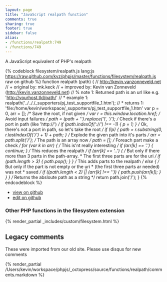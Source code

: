 ```yaml
---
layout: page
title: "JavaScript realpath function"
comments: true
sharing: true
footer: true
sidebar: false
alias:
- /functions/realpath:749
- /functions/749
---
```

<!-- Generated by Rakefile:build -->
A JavaScript equivalent of PHP's realpath

{% codeblock filesystem/realpath.js lang:js https://raw.github.com/kvz/phpjs/master/functions/filesystem/realpath.js raw on github %}
function realpath (path) {
    // http://kevin.vanzonneveld.net
    // +   original by: mk.keck
    // +   improved by: Kevin van Zonneveld (http://kevin.vanzonneveld.net)
    // %        note 1: Returned path is an url like e.g. 'http://yourhost.tld/path/'
    // *     example 1: realpath('../.././_supporters/pj_test_supportfile_1.htm');
    // *     returns 1: 'file:/home/kevin/workspace/_supporters/pj_test_supportfile_1.htm'
    var p = 0,
        arr = []; /* Save the root, if not given */
    var r = this.window.location.href; /* Avoid input failures */
    path = (path + '').replace('\\', '/'); /* Check if there's a port in path (like 'http://') */
    if (path.indexOf('://') !== -1) {
        p = 1;
    } /* Ok, there's not a port in path, so let's take the root */
    if (!p) {
        path = r.substring(0, r.lastIndexOf('/') + 1) + path;
    } /* Explode the given path into it's parts */
    arr = path.split('/'); /* The path is an array now */
    path = []; /* Foreach part make a check */
    for (var k in arr) { /* This is'nt really interesting */
        if (arr[k] == '.') {
            continue;
        } /* This reduces the realpath */
        if (arr[k] == '..') {
/* But only if there more than 3 parts in the path-array.
             * The first three parts are for the uri */
            if (path.length > 3) {
                path.pop();
            }
        } /* This adds parts to the realpath */
        else {
/* But only if the part is not empty or the uri
             * (the first three parts ar needed) was not
             * saved */
            if ((path.length < 2) || (arr[k] !== '')) {
                path.push(arr[k]);
            }
        }
    } /* Returns the absloute path as a string */
    return path.join('/');
}
{% endcodeblock %}

 - [view on github](https://github.com/kvz/phpjs/blob/master/functions/filesystem/realpath.js)
 - [edit on github](https://github.com/kvz/phpjs/edit/master/functions/filesystem/realpath.js)

### Other PHP functions in the filesystem extension
{% render_partial _includes/custom/filesystem.html %}
## Legacy comments
These were imported from our old site. Please use disqus for new comments
<div style="overflow-y: scroll; height: 500px;">
{% render_partial /Users/kevin/workspace/phpjs/_octopress/source/functions/realpath/comments.markdown %}
</div>
